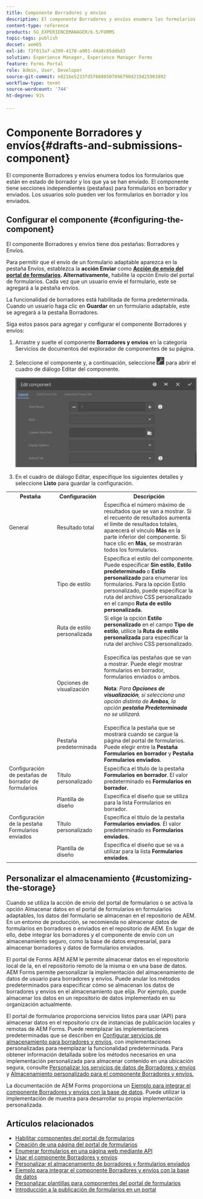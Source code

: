 ```yaml
---
title: Componente Borradores y envíos
description: El componente Borradores y envíos enumera los formularios que están en estado de borrador y los que ya se han enviado. Puede personalizar el aspecto y el estilo del componente.
content-type: reference
products: SG_EXPERIENCEMANAGER/6.5/FORMS
topic-tags: publish
docset: aem65
exl-id: f3f013a7-a399-4178-a901-d4a8c65ddbd3
solution: Experience Manager, Experience Manager Forms
feature: Forms Portal
role: Admin, User, Developer
source-git-commit: e821be5233fd5f6688507096790d219d25903892
workflow-type: tm+mt
source-wordcount: '744'
ht-degree: 91%

---
```


# Componente Borradores y envíos{#drafts-and-submissions-component}

El componente Borradores y envíos enumera todos los formularios que están en estado de borrador y los que ya se han enviado. El componente tiene secciones independientes (pestañas) para formularios en borrador y enviados. Los usuarios solo pueden ver los formularios en borrador y los enviados.

## Configurar el componente {#configuring-the-component}

El componente Borradores y envíos tiene dos pestañas: Borradores y Envíos.

Para permitir que el envío de un formulario adaptable aparezca en la pestaña Envíos, establezca la **acción Enviar** como **[Acción de envío del portal de formularios](../../forms/using/configuring-submit-actions.md). Alternativamente,** habilite la opción Envío del portal de formularios. Cada vez que un usuario envíe el formulario, este se agregará a la pestaña envíos.

La funcionalidad de borradores está habilitada de forma predeterminada. Cuando un usuario haga clic en **Guardar** en un formulario adaptable, este se agregará a la pestaña Borradores.

Siga estos pasos para agregar y configurar el componente Borradores y envíos:

1. Arrastre y suelte el componente **Borradores y envíos** en la categoría Servicios de documentos del explorador de componentes de su página.
1. Seleccione el componente y, a continuación, seleccione ![settings_icon](assets/settings_icon.png) para abrir el cuadro de diálogo Editar del componente.

   ![Componente Borradores y envíos](assets/drafts-submissions-edit.png)

1. En el cuadro de diálogo Editar, especifique los siguientes detalles y seleccione **Listo** para guardar la configuración.

<table>
 <tbody>
  <tr>
   <th>Pestaña</th>
   <th>Configuración</th>
   <th>Descripción</th>
  </tr>
  <tr>
   <td>General</td>
   <td>Resultado total</td>
   <td>Especifica el número máximo de resultados que se van a mostrar. Si el recuento de resultados aumenta el límite de resultados totales, aparecerá el vínculo <strong>Más </strong>en la parte inferior del componente. Si hace clic en <strong>Más</strong>, se mostrarán todos los formularios. </td>
  </tr>
  <tr>
   <td> </td>
   <td>Tipo de estilo</td>
   <td>Especifica el estilo del componente. Puede especificar <strong>Sin estilo</strong>, <strong>Estilo predeterminado</strong> o <strong>Estilo personalizado</strong> para enumerar los formularios. Para la opción Estilo personalizado, puede especificar la ruta del archivo CSS personalizado en el campo <strong>Ruta de estilo personalizada</strong><strong>.</strong></td>
  </tr>
  <tr>
   <td> </td>
   <td>Ruta de estilo personalizada</td>
   <td>Si elige la opción <strong>Estilo personalizado</strong> en el campo <strong>Tipo de estilo</strong>, utilice la <strong>Ruta de estilo personalizada</strong> para especificar la ruta del archivo CSS personalizado. </td>
  </tr>
  <tr>
   <td> </td>
   <td>Opciones de visualización</td>
   <td><p>Especifica las pestañas que se van a mostrar. Puede elegir mostrar formularios en borrador, formularios enviados o ambos. </p> <p><strong>Nota</strong>:<em> Para <strong>Opciones de visualización</strong>, si selecciona una opción distinta de <strong>Ambos</strong>, la opción <strong>pestaña Predeterminada</strong> no se utilizará.</em></p> </td>
  </tr>
  <tr>
   <td> </td>
   <td>Pestaña predeterminada</td>
   <td>Especifica la pestaña que se mostrará cuando se cargue la página del portal de formularios. Puede elegir entre la <strong>Pestaña Formularios en borrador</strong> y <strong>Pestaña Formularios enviados</strong>.</td>
  </tr>
  <tr>
   <td>Configuración de pestañas de borrador de formularios</td>
   <td>Título personalizado</td>
   <td>Especifica el título de la pestaña <strong>Formularios en borrador</strong>. El valor predeterminado es <strong>Formularios en borrador.</strong></td>
  </tr>
  <tr>
   <td> </td>
   <td>Plantilla de diseño</td>
   <td>Especifica el diseño que se utiliza para la lista Formularios en borrador.</td>
  </tr>
  <tr>
   <td>Configuración de la pestaña Formularios enviados</td>
   <td>Título personalizado </td>
   <td>Especifica el título de la pestaña <strong>Formularios enviados</strong>. El valor predeterminado es <strong>Formularios enviados.</strong></td>
  </tr>
  <tr>
   <td> </td>
   <td>Plantilla de diseño</td>
   <td>Especifica el diseño que se va a utilizar para la lista <strong>Formularios enviados</strong>. </td>
  </tr>
 </tbody>
</table>

## Personalizar el almacenamiento {#customizing-the-storage}

Cuando se utiliza la acción de envío del portal de formularios o se activa la opción Almacenar datos en el portal de formularios en formularios adaptables, los datos del formulario se almacenan en el repositorio de AEM. En un entorno de producción, se recomienda no almacenar datos de formularios en borradores o enviados en el repositorio de AEM. En lugar de ello, debe integrar los borradores y el componente de envío con un almacenamiento seguro, como la base de datos empresarial, para almacenar borradores y datos de formularios enviados.

El portal de Forms AEM AEM le permite almacenar datos en el repositorio local de la, en el repositorio remoto de la misma o en una base de datos. AEM Forms permite personalizar la implementación del almacenamiento de datos de usuario para borradores y envíos. Puede anular los métodos predeterminados para especificar cómo se almacenan los datos de borradores y envíos en el almacenamiento que elija. Por ejemplo, puede almacenar los datos en un repositorio de datos implementado en su organización actualmente.

El portal de formularios proporciona servicios listos para usar (API) para almacenar datos en el repositorio crx de instancias de publicación locales y remotas de AEM Forms. Puede reemplazar las implementaciones predeterminadas que se describen en [Configurar servicios de almacenamiento para borradores y envíos](/help/forms/using/configuring-draft-submission-storage.md), con implementaciones personalizadas para reemplazar la funcionalidad predeterminada. Para obtener información detallada sobre los métodos necesarios en una implementación personalizada para almacenar contenido en una ubicación segura, consulte [Personalizar los servicios de datos de Borradores y envíos](/help/forms/using/custom-draft-submission-data-services.md) y [Almacenamiento personalizado para el componente Borradores y envíos.](/help/forms/using/adding-custom-storage-provider-forms.md)

La documentación de AEM Forms proporciona un [Ejemplo para integrar el componente Borradores y envíos con la base de datos](integrate-draft-submission-database.md). Puede utilizar la implementación de muestra para desarrollar su propia implementación personalizada.

## Artículos relacionados

* [Habilitar componentes del portal de formularios](/help/forms/using/enabling-forms-portal-components.md)
* [Creación de una página del portal de formularios](/help/forms/using/creating-form-portal-page.md)
* [Enumerar formularios en una página web mediante API](/help/forms/using/listing-forms-webpage-using-apis.md)
* [Usar el componente Borradores y envíos](/help/forms/using/draft-submission-component.md)
* [Personalizar el almacenamiento de borradores y formularios enviados](/help/forms/using/draft-submission-component.md)
* [Ejemplo para integrar el componente Borradores y envíos con la base de datos](/help/forms/using/integrate-draft-submission-database.md)
* [Personalizar plantillas para componentes del portal de formularios](/help/forms/using/customizing-templates-forms-portal-components.md)
* [Introducción a la publicación de formularios en un portal](/help/forms/using/introduction-publishing-forms.md)
